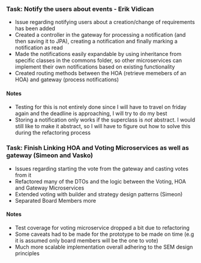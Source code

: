 ### Task: Notify the users about events - Erik Vidican

- Issue regarding notifying users about a creation/change of requirements has been added
- Created a controller in the gateway for processing a notification (and then saving it to JPA),
creating a notification and finally marking a notification as read
- Made the notifications easily expandable by using inheritance from specific classes
in the commons folder, so other microservices can implement their own notifications based on existing
functionality
- Created routing methods between the HOA (retrieve memebers of an HOA) and gateway (process
notifications)

#### Notes
- Testing for this is not entirely done since I will have to travel on friday again and the deadline is
approaching, I will try to do my best
- Storing a notification only works if the superclass is _not_ abstract. I would still like
to make it abstract, so I will have to figure out how to solve this during the refactoring process


### Task: Finish Linking HOA and Voting Microservices as well as gateway (Simeon and Vasko)

- Issues regarding starting the vote from the gateway and casting votes from it
- Refactored many of the DTOs and the logic between the Voting, HOA and Gateway Microservices
- Extended voting with builder and strategy design patterns (Simeon)
- Separated Board Members more 

#### Notes
- Test coverage for voting microservice dropped a bit due to refactoring
- Some caveats had to be made for the prototype to be made on time (e.g it is assumed only
board members will be the one to vote)
- Much more scalable implementation overall adhering to the SEM design principles 